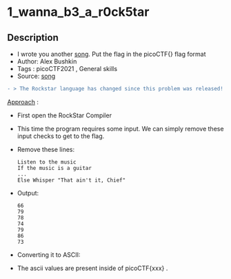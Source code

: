 # 1_wanna_b3_a_r0ck5tar

## Description
- I wrote you another [song](./lyrics.txt). Put the flag in the picoCTF{} flag format
- Author: Alex Bushkin
- Tags  : picoCTF2021 , General skills
- Source: [song](./lyrics.txt)

```diff
- > The Rockstar language has changed since this problem was released! Use this Wayback Machine URL to use an older version of Rockstar, [here](https://web.archive.org/web/20190522020843/https://codewithrockstar.com/online).
```
<ins>Approach</ins> :
- First open the RockStar Compiler

- This time the program requires some input. We can simply remove these input checks to get to the flag.
- Remove these lines:
	```text
	Listen to the music             
	If the music is a guitar                  
	...
	Else Whisper "That ain't it, Chief"

	```
- Output:
	```ascii
	66
	79
	78
	74
	79
	86
	73
	```
- Converting it to ASCII:
- The ascii values are present inside of picoCTF{xxx} .
